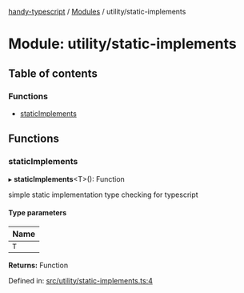 [handy-typescript](../README.md) / [Modules](../modules.md) / utility/static-implements

# Module: utility/static-implements

## Table of contents

### Functions

- [staticImplements](utility_static_implements.md#staticimplements)

## Functions

### staticImplements

▸ **staticImplements**<T\>(): Function

simple static implementation type checking for typescript

#### Type parameters

| Name |
| :------ |
| `T` |

**Returns:** Function

Defined in: [src/utility/static-implements.ts:4](https://github.com/robbiemu/handy-typescript/blob/5f4327e/src/utility/static-implements.ts#L4)
